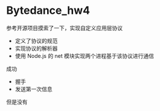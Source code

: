 # Bytedance_hw4

参考开源项目摸索了一下，实现自定义应用层协议

* 定义了协议的规范
* 实现协议的解析器
* 使用 Node.js 的 net 模块实现两个进程基于该协议进行通信

成功

* 握手
* 发送第一次信息



但是没有
